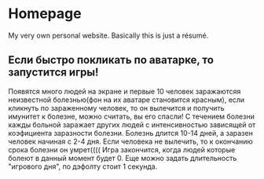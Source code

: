 # Homepage
My very own personal website. Basically this is just a résumé.

## Если быстро покликать по аватарке, то запустится игры!

Появятся много людей на экране и первые 10 человек заражаютсяя неизвестной болезнью(фон на их аватаре становится красным),
если кликнуть по зараженному человек, то он вылечится и получить имунитет к болезне, можно считать, вы его спасли!
С течением болезни кажды больной заражает других людей с интенсивностью зависящей от коэфициента заразности болезни.
Болезнь длится 10-14 дней, а заразен человек начиная с 2-4 дня.
Если человека не вылечить, то к окончанию срока болезни он умрет((((
Игра закончится, когда людей которые болеют в данный момент будет 0.
Еще можно задать длительность "игрового дня", по дэфолту стоит 1 секунда.



